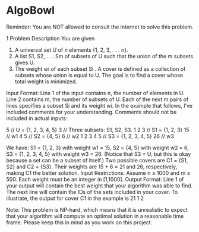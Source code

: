 # AlgoBowl

Reminder: You are NOT allowed to consult the internet to solve this problem.


1 Problem Description
You are given
1. A universal set U of n elements {1, 2, 3, . . . n}.
2. A list S1, S2, . . . Sm of subsets of U such that the union of the m subsets gives U.
3. The weight wi of each subset Si
.
A cover is defined as a collection of subsets whose union is equal to U. The goal is to find a cover
whose total weight is minimized.

Input Format: Line 1 of the input contains n, the number of elements in U. Line 2 contains m, the
number of subsets of U. Each of the next m pairs of lines specifies a subset Si and its weight wi. 
In the example that follows, I’ve included comments for your understanding. Comments should not
be included in actual inputs:


5               // U = {1, 2, 3, 4, 5}
3               // Three subsets: S1, S2, S3.
1 2 3           // S1 = {1, 2, 3}
15              // w1
4 5             // S2 = {4, 5}
6               // w2
1 2 3 4 5       // S3 = {1, 2, 3, 4, 5}
26              // w3


We have: S1 = {1, 2, 3} with weight w1 = 15, S2 = {4, 5} with weight w2 = 6, S3 = {1, 2, 3, 4, 5}
with weight w3 = 26. (Notice that S3 = U, but this is okay because a set can be a subset of itself.)
Two possible covers are C1 = {S1, S2} and C2 = {S3}. Their weights are 15 + 6 = 21 and 26,
respectively, making C1 the better solution.
Input Restrictions: Assume n ≤ 1000 and m ≤ 500. Each weight must be an integer in [1,1000].
Output Format: Line 1 of your output will contain the best weight that your algorithm was able to
find. The next line will contain the IDs of the sets included in your cover. To illustrate, the output
for cover C1 in the example is
21
1 2


Note: This problem is NP-hard, which means that it is unrealistic to expect that your
algorithm will compute an optimal solution in a reasonable time frame. Please keep
this in mind as you work on this project.
